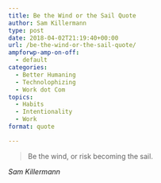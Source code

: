 ```yaml
---
title: Be the Wind or the Sail Quote
author: Sam Killermann
type: post
date: 2018-04-02T21:19:40+00:00
url: /be-the-wind-or-the-sail-quote/
ampforwp-amp-on-off:
  - default
categories:
  - Better Humaning
  - Technolophizing
  - Work dot Com
topics:
  - Habits
  - Intentionality
  - Work
format: quote

---
```

> Be the wind, or risk becoming the sail.

<cite>Sam Killermann</cite>